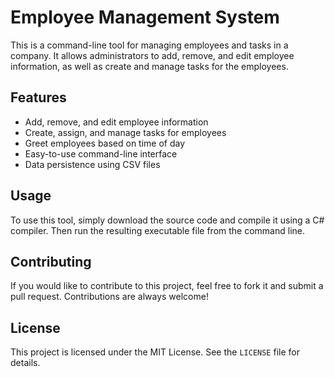 # Employee Management System

This is a command-line tool for managing employees and tasks in a company. It allows administrators to add, remove, and edit employee information, as well as create and manage tasks for the employees.

## Features

- Add, remove, and edit employee information
- Create, assign, and manage tasks for employees
- Greet employees based on time of day
- Easy-to-use command-line interface
- Data persistence using CSV files

## Usage

To use this tool, simply download the source code and compile it using a C# compiler. Then run the resulting executable file from the command line.

## Contributing

If you would like to contribute to this project, feel free to fork it and submit a pull request. Contributions are always welcome!

## License

This project is licensed under the MIT License. See the `LICENSE` file for details.

